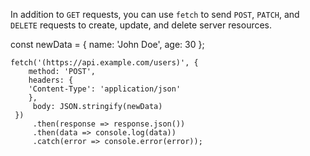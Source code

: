 In addition to `GET` requests, you can use `fetch` to send `POST`, `PATCH`, and `DELETE` requests to create, update, and delete server resources.

const newData = { name: 'John Doe', age: 30 };

```
fetch('(https://api.example.com/users)', { 
	method: 'POST', 
	headers: { 
	'Content-Type': 'application/json' 
	},
	 body: JSON.stringify(newData) 
 }) 
	 .then(response => response.json())
	 .then(data => console.log(data))
	 .catch(error => console.error(error));
```
